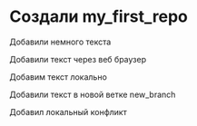 ﻿# Создали my_first_repo

Добавили немного текста

Добавили текст через веб браузер

Добавим текст локально

Добавили текст в новой ветке new_branch

Добавил локальный конфликт
